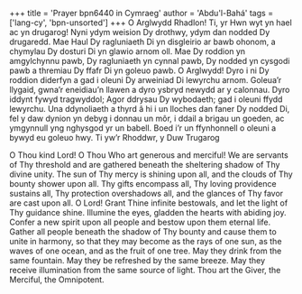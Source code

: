 +++
title = 'Prayer bpn6440 in Cymraeg'
author = 'Abdu'l-Bahá'
tags = ['lang-cy', 'bpn-unsorted']
+++
O Arglwydd Rhadlon!  Ti, yr Hwn wyt yn hael ac yn drugarog!  Nyni ydym weision Dy drothwy, ydym dan nodded Dy drugaredd.  Mae Haul Dy ragluniaeth Di yn disgleirio ar bawb ohonom, a chymylau Dy dosturi Di yn glawio arnom oll. Mae Dy roddion yn amgylchynnu pawb, Dy ragluniaeth yn cynnal pawb, Dy nodded yn cysgodi pawb a thremiau Dy ffafr Di yn goleuo pawb.  O Arglwydd!   Dyro i ni Dy roddion diderfyn a gad i oleuni Dy arweiniad Di lewyrchu arnom.  Goleua’r llygaid, gwna’r eneidiau’n llawen a dyro ysbryd newydd ar y calonnau.  Dyro iddynt fywyd tragwyddol; Agor ddrysau Dy wybodaeth; gad i oleuni ffydd lewyrchu.
Una ddynoliaeth a thyrd â hi i un lloches dan faner Dy nodded Di, fel y daw dynion yn debyg i donnau un môr, i ddail a brigau un goeden, ac ymgynnull yng nghysgod yr un babell.  Boed i’r un ffynhonnell o oleuni a bywyd eu goleuo hwy.  Ti yw’r Rhoddwr, y Duw Trugarog


O Thou kind Lord! O Thou Who art generous and merciful! We are servants of Thy threshold and are gathered beneath the sheltering shadow of Thy divine unity. The sun of Thy mercy is shining upon all, and the clouds of Thy bounty shower upon all. Thy gifts encompass all, Thy loving providence sustains all, Thy protection overshadows all, and the glances of Thy favor are cast upon all. O Lord! Grant Thine infinite bestowals, and let the light of Thy guidance shine. Illumine the eyes, gladden the hearts with abiding joy. Confer a new spirit upon all people and bestow upon them eternal life. Gather all people beneath the shadow of Thy bounty and cause them to unite in harmony, so that they may become as the rays of one sun, as the waves of one ocean, and as the fruit of one tree. May they drink from the same fountain. May they be refreshed by the same breeze. May they receive illumination from the same source of light. Thou art the Giver, the Merciful, the Omnipotent.

